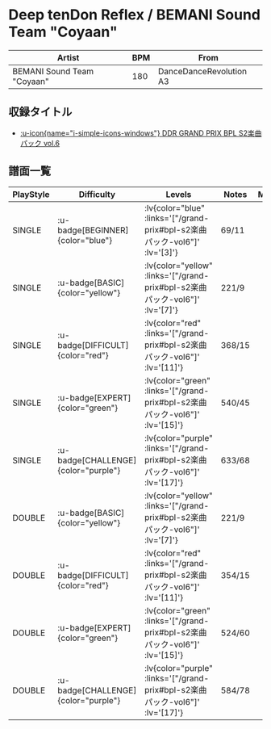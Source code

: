 # Deep tenDon Reflex / BEMANI Sound Team "Coyaan"

|Artist|BPM|From|
|------|---|----|
|BEMANI Sound Team "Coyaan"|180|DanceDanceRevolution A3|

## 収録タイトル

- [ :u-icon{name="i-simple-icons-windows"} DDR GRAND PRIX BPL S2楽曲パック vol.6](/grand-prix#bpl-s2楽曲パック-vol6)

## 譜面一覧

|PlayStyle|Difficulty|Levels|Notes|Movie|
|---------|----------|------|-----|-----|
|SINGLE| :u-badge[BEGINNER]{color="blue"} | :lv{color="blue" :links='["/grand-prix#bpl-s2楽曲パック-vol6"]' :lv='[3]'} |69/11||
|SINGLE| :u-badge[BASIC]{color="yellow"} | :lv{color="yellow" :links='["/grand-prix#bpl-s2楽曲パック-vol6"]' :lv='[7]'} |221/9||
|SINGLE| :u-badge[DIFFICULT]{color="red"} | :lv{color="red" :links='["/grand-prix#bpl-s2楽曲パック-vol6"]' :lv='[11]'} |368/15||
|SINGLE| :u-badge[EXPERT]{color="green"} | :lv{color="green" :links='["/grand-prix#bpl-s2楽曲パック-vol6"]' :lv='[15]'} |540/45||
|SINGLE| :u-badge[CHALLENGE]{color="purple"} | :lv{color="purple" :links='["/grand-prix#bpl-s2楽曲パック-vol6"]' :lv='[17]'} |633/68||
|DOUBLE| :u-badge[BASIC]{color="yellow"} | :lv{color="yellow" :links='["/grand-prix#bpl-s2楽曲パック-vol6"]' :lv='[7]'} |221/9||
|DOUBLE| :u-badge[DIFFICULT]{color="red"} | :lv{color="red" :links='["/grand-prix#bpl-s2楽曲パック-vol6"]' :lv='[11]'} |354/15||
|DOUBLE| :u-badge[EXPERT]{color="green"} | :lv{color="green" :links='["/grand-prix#bpl-s2楽曲パック-vol6"]' :lv='[15]'} |524/60||
|DOUBLE| :u-badge[CHALLENGE]{color="purple"} | :lv{color="purple" :links='["/grand-prix#bpl-s2楽曲パック-vol6"]' :lv='[17]'} |584/78||
